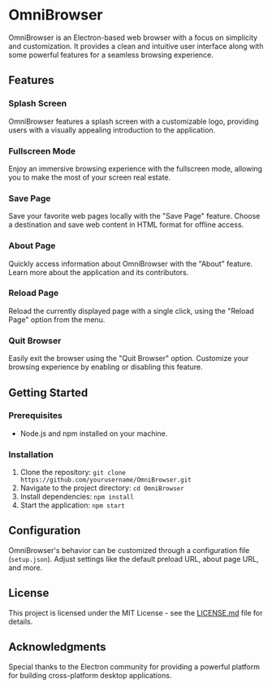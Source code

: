 # OmniBrowser

OmniBrowser is an Electron-based web browser with a focus on simplicity and customization. It provides a clean and intuitive user interface along with some powerful features for a seamless browsing experience.

## Features

### Splash Screen
OmniBrowser features a splash screen with a customizable logo, providing users with a visually appealing introduction to the application.

### Fullscreen Mode
Enjoy an immersive browsing experience with the fullscreen mode, allowing you to make the most of your screen real estate.

### Save Page
Save your favorite web pages locally with the "Save Page" feature. Choose a destination and save web content in HTML format for offline access.

### About Page
Quickly access information about OmniBrowser with the "About" feature. Learn more about the application and its contributors.

### Reload Page
Reload the currently displayed page with a single click, using the "Reload Page" option from the menu.

### Quit Browser
Easily exit the browser using the "Quit Browser" option. Customize your browsing experience by enabling or disabling this feature.

## Getting Started

### Prerequisites
- Node.js and npm installed on your machine.

### Installation
1. Clone the repository: `git clone https://github.com/yourusername/OmniBrowser.git`
2. Navigate to the project directory: `cd OmniBrowser`
3. Install dependencies: `npm install`
4. Start the application: `npm start`

## Configuration
OmniBrowser's behavior can be customized through a configuration file (`setup.json`). Adjust settings like the default preload URL, about page URL, and more.

## License
This project is licensed under the MIT License - see the [LICENSE.md](LICENSE.md) file for details.

## Acknowledgments
Special thanks to the Electron community for providing a powerful platform for building cross-platform desktop applications.

